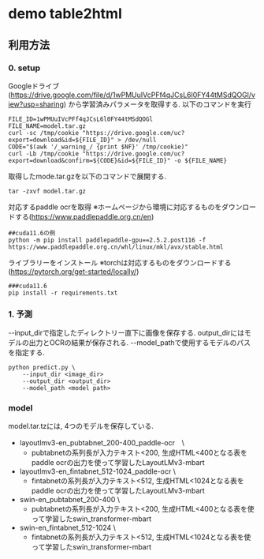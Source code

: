 # demo table2html



## 利用方法
### 0. setup
Googleドライブ(https://drive.google.com/file/d/1wPMUuIVcPFf4qJCsL6l0FY44tMSdQOGl/view?usp=sharing) から学習済みパラメータを取得する.
以下のコマンドを実行
```
FILE_ID=1wPMUuIVcPFf4qJCsL6l0FY44tMSdQOGl
FILE_NAME=model.tar.gz
curl -sc /tmp/cookie "https://drive.google.com/uc?export=download&id=${FILE_ID}" > /dev/null
CODE="$(awk '/_warning_/ {print $NF}' /tmp/cookie)"  
curl -Lb /tmp/cookie "https://drive.google.com/uc?export=download&confirm=${CODE}&id=${FILE_ID}" -o ${FILE_NAME}
```
取得したmode.tar.gzを以下のコマンドで展開する.
```
tar -zxvf model.tar.gz
```
対応するpaddle ocrを取得
※ホームページから環境に対応するものをダウンロードする(https://www.paddlepaddle.org.cn/en)
```
##cuda11.6の例
python -m pip install paddlepaddle-gpu==2.5.2.post116 -f https://www.paddlepaddle.org.cn/whl/linux/mkl/avx/stable.html
```

ライブラリーをインストール
 ※torchは対応するものをダウンロードする(https://pytorch.org/get-started/locally/)
```
###cuda11.6
pip install -r requirements.txt
```
### 1. 予測
--input_dirで指定したディレクトリー直下に画像を保存する. output_dirにはモデルの出力とOCRの結果が保存される. --model_pathで使用するモデルのパスを指定する.
```
python predict.py \
    --input_dir <image_dir>
    --output_dir <output_dir>
    --model_path <model path>
```


### model
model.tar.tzには, 4つのモデルを保存している.
* layoutlmv3-en_pubtabnet_200-400_paddle-ocr　\
  * pubtabnetの系列長が入力テキスト<200, 生成HTML<400となる表をpaddle ocrの出力を使って学習したLayoutLMv3-mbart
* layoutlmv3-en_fintabnet_512-1024_paddle-ocr \
  * fintabnetの系列長が入力テキスト<512, 生成HTML<1024となる表をpaddle ocrの出力を使って学習したLayoutLMv3-mbart
* swin-en_pubtabnet_200-400 \
  * pubtabnetの系列長が入力テキスト<200, 生成HTML<400となる表を使って学習したswin_transformer-mbart
* swin-en_fintabnet_512-1024 \
  * fintabnetの系列長が入力テキスト<512, 生成HTML<1024となる表を使って学習したswin_transformer-mbart

